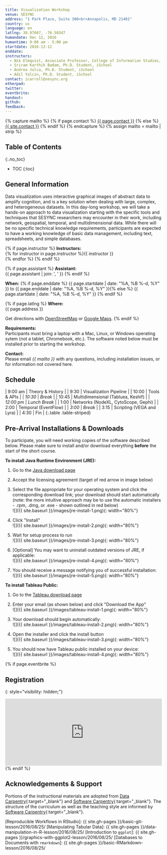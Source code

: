 ```yaml
---
title: Visualization Workshop
venue: SESYNC
address: "1 Park Place, Suite 300<br>Annapolis, MD 21401"
country: us
language: en
latlng: 38.97667, -76.50347
humandate: Dec 12, 2016
humantime: 9:00 am - 5:00 pm
startdate: 2016-12-12
enddate:
instructors:
  - Nik Elmqvist, Associate Professor, College of Information Studies, University of Maryland (iSchool)
  - Sriram Karthik Badam, Ph.D. Student, iSchool
  - Andrea Julca, Ph.D. Student, iSchool
  - Adil Yalcin, Ph.D. Student, iSchool
contact: icarroll@sesync.org
etherpad:
twitter:
eventbrite:
handout:
github:
feedback:
---
```


[//]: # " Capture additional variables. "

{% capture mailto %}
{% if page.contact %}
  <a href='mailto:{{page.contact}}'>{{ page.contact }}</a>
{% else %}
  <a href='mailto:{{site.contact}}'>{{ site.contact }}</a>
{% endif %}
{% endcapture %}
{% assign mailto = mailto | strip %}

[//]: # " Edit the values in the parameter block above to be appropriate for your bootcamp. "
[//]: # " Please use three-letter month names for the 'humandate' field. "

## Table of Contents
{:.no_toc}

* TOC
{:toc}

## General Information

Data visualization uses interactive graphical images of abstract data to amplify cognition, and is a key solution when dealing with large, complex, and heterogeneous datasets.
In this day-long workshop, we will take a hands-on approach to data visualization starting with the specific tools and techniques that SESYNC researchers may encounter in their work, including network, geospatial, temporal, and multidimensional data.
While there will be no specific technical knowledge requirements, participants are expected to have a working knowledge of basic data management, including text, spreadsheets, and simple databases.

[//]: # " This block displays the instructors' names if they are available. "

{% if page.instructor %}
**Instructors:**  
{% for instructor in page.instructor %}{{ instructor }}  
{% endfor %}
{% endif %}

{% if page.assistant %}
**Assistant:**  
{{ page.assistant | join: ', ' }}
{% endif %}

[//]: # " Modify this block to reflect the target audience for your bootcamp. "
[//]: # " In particular, if it is only open to people from a particular institution, "
[//]: # " or if specialized prerequisite knowledge is required, please mention that. "

**When:**   {% if page.enddate %}
{{ page.startdate | date: "%A, %B %-d, %Y" }} to {{ page.enddate | date: "%A, %B %-d, %Y" }}{% else %}
{{ page.startdate | date: "%A, %B %-d, %Y" }}
{% endif %}

[//]: # " This block displays the address and links to a map showing directions. "
{% if page.latlng %}
**Where:**  
{{ page.address }}
  
Get directions with
<a href="//www.openstreetmap.org/?mlat={{ page.latlng | replace:',','&mlon=' }}&zoom=16">OpenStreetMap</a> or
<a href="//maps.google.com/maps?q={{ page.latlng }}">Google Maps</a>.
{% endif %}

[//]: # " Modify the block below if there are any special requirements. "

**Requirements:**  
Participants must bring a laptop with a Mac, Linux, or Windows operating sytem (not a tablet, Chromebook, etc.). The software noted below must be installed prior to starting the workshop.

[//]: # " The following block automatically inserts a contact email address if one has been specified for the page. "
[//]: # " If one hasn't, this block inserts the generic contact address for Software Carpentry. "

**Contact:**  
Please email *{{ mailto }}* with any questions, including installation issues, or for information not covered here.

[//]: # " Edit this block to show the syllabus and schedule for your bootcamp. "

## Schedule

|    9:00 am | Theory & History                      |
|       9:30 | Visualization Pipeline                |
|      10:00 | Tools & APIs                          |
|    *10:30* | *Break*                               |
|      10:45 | Multidimensional (Tabluea, Keshif)    |
| *12:00 pm* | *Lunch Break*                         |
|       1:00 | Networks (NodeXL, CytoScope, Gephi)   |
|       2:00 | Temporal (EventFlow)                  |
|     *3:00* | *Break*                               |
|       3:15 | Scripting (VEGA and Lyra)             |
|       4:30 | Fin                                   |
{:.table .table-striped}

[//]: # " Edit the setup instructions in _includes/setup.html to reflect your bootcamp. "
[//]: # " (In particular, most bootcamps teach either Python or R, not both.) "

## Pre-Arrival Installations & Downloads

To participate, you will need working copies of the software described below.
Please make sure to install and/or download everything **before** the start of the short course.

**To install Java Runtime Environment (JRE):**

1. Go to the [Java download page](http://www.oracle.com/technetwork/java/javase/downloads/jre8-downloads-2133155.html)

1. Accept the licensing agreement (target of red arrow in image below)

1. Select the file appropriate for your operating system and click the corresponding download link; your download should start automatically (note: the more intuitive approach may be to use the automatic installers - .rpm, .dmg, or .exe - shown outlined in red below)  
![]({{ site.baseurl }}/images/jre-install-1.png){: width="80%"}

1. Click "Install"  
![]({{ site.baseurl }}/images/jre-install-2.png){: width="80%"}

1. Wait for setup process to run  
![]({{ site.baseurl }}/images/jre-install-3.png){: width="80%"}

1. [Optional] You may want to uninstall outdated versions of JRE, if applicable:  
![]({{ site.baseurl }}/images/jre-install-4.png){: width="80%"}

1. You should receive a message notifying you of successful installation:  
![]({{ site.baseurl }}/images/jre-install-5.png){: width="80%"}

**To install Tableau Public:**

1. Go to the [Tableau download page](https://public.tableau.com/s/download?)

1. Enter your email (as shown below) and click "Download the App"  
![]({{ site.baseurl }}/images/tableau-install-1.png){: width="80%"}

1. Your download should begin automatically:  
![]({{ site.baseurl }}/images/tableau-install-2.png){: width="80%"}

1. Open the installer and click the install button  
![]({{ site.baseurl }}/images/tableau-install-3.png){: width="80%"}

1. You should now have Tableau public installed on your device:  
![]({{ site.baseurl }}/images/tableau-install-4.png){: width="80%"}

{% if page.eventbrite %}
## Registration  
{: style="visibility: hidden;"}

<iframe src="https://www.eventbrite.com/tickets-external?eid={{ page.eventbrite }}&ref=etckt" frameborder="0" width="100%" height="216px" scrolling="no"></iframe>
{% endif %}

## Acknowledgements & Support
Portions of the instructional materials are adopted from [Data Carpentry](http://www.datacarpentry.org){:target="_blank"} and [Software Carpentry](http://software-carpentry.org){:target="_blank"}.
The structure of the curriculum as well as the teaching style are informed by [Software Carpentry](http://software-carpentry.org){:target="_blank"}.

[//]: # " Links by reference "

[Reproducible Workflows in RStudio]: {{ site.gh-pages }}/basic-git-lesson/2016/08/25/
[Manipulating Tabular Data]: {{ site.gh-pages }}/data-manipulation-in-R-lesson/2016/08/25/
[Introduction to `ggplot`]: {{ site.gh-pages }}/graphics-with-ggplot2-lesson/2016/08/25/
[Databases to Documents with `rmarkdown`]: {{ site.gh-pages }}/basic-RMarkdown-lesson/2016/08/25/
